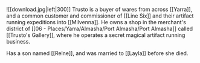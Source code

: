 ![[download.jpg|left|300]] Trusto is a buyer of wares from across [[Yarra]], and a common customer and commissioner of [[Line Six]] and their artifact running expeditions into [[Milvenna]]. He owns a shop in the merchant's district of [[06 - Places/Yarra/Almasha/Port Almasha/Port Almasha]] called [[Trusto's Gallery]], where he operates a secret magical artifact running business.

Has a son named [[Relne]], and was married to [[Layla]] before she died.